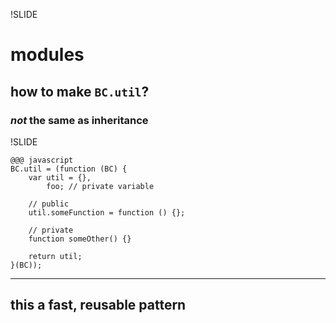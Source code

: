 !SLIDE

# modules

## how to make `BC.util`?

### _not_ the same as inheritance

!SLIDE

	@@@ javascript
	BC.util = (function (BC) {
		var util = {},
			foo; // private variable
		
		// public
		util.someFunction = function () {};
		
		// private
		function someOther() {}
		
		return util;
	}(BC));
---
## this a fast, reusable pattern